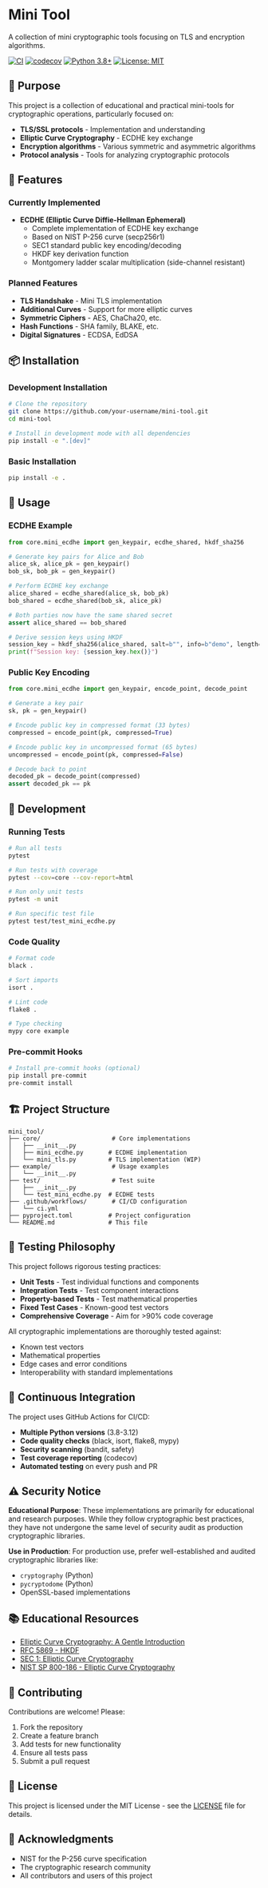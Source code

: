 # Mini Tool

A collection of mini cryptographic tools focusing on TLS and encryption algorithms.

[![CI](https://github.com/your-username/mini-tool/workflows/CI/badge.svg)](https://github.com/your-username/mini-tool/actions)
[![codecov](https://codecov.io/gh/your-username/mini-tool/branch/main/graph/badge.svg)](https://codecov.io/gh/your-username/mini-tool)
[![Python 3.8+](https://img.shields.io/badge/python-3.8+-blue.svg)](https://www.python.org/downloads/)
[![License: MIT](https://img.shields.io/badge/License-MIT-yellow.svg)](https://opensource.org/licenses/MIT)

## 🎯 Purpose

This project is a collection of educational and practical mini-tools for cryptographic operations, particularly focused on:

- **TLS/SSL protocols** - Implementation and understanding
- **Elliptic Curve Cryptography** - ECDHE key exchange
- **Encryption algorithms** - Various symmetric and asymmetric algorithms
- **Protocol analysis** - Tools for analyzing cryptographic protocols

## 🚀 Features

### Currently Implemented

- **ECDHE (Elliptic Curve Diffie-Hellman Ephemeral)**
  - Complete implementation of ECDHE key exchange
  - Based on NIST P-256 curve (secp256r1)
  - SEC1 standard public key encoding/decoding
  - HKDF key derivation function
  - Montgomery ladder scalar multiplication (side-channel resistant)

### Planned Features

- **TLS Handshake** - Mini TLS implementation
- **Additional Curves** - Support for more elliptic curves
- **Symmetric Ciphers** - AES, ChaCha20, etc.
- **Hash Functions** - SHA family, BLAKE, etc.
- **Digital Signatures** - ECDSA, EdDSA

## 📦 Installation

### Development Installation

```bash
# Clone the repository
git clone https://github.com/your-username/mini-tool.git
cd mini-tool

# Install in development mode with all dependencies
pip install -e ".[dev]"
```

### Basic Installation

```bash
pip install -e .
```

## 🧪 Usage

### ECDHE Example

```python
from core.mini_ecdhe import gen_keypair, ecdhe_shared, hkdf_sha256

# Generate key pairs for Alice and Bob
alice_sk, alice_pk = gen_keypair()
bob_sk, bob_pk = gen_keypair()

# Perform ECDHE key exchange
alice_shared = ecdhe_shared(alice_sk, bob_pk)
bob_shared = ecdhe_shared(bob_sk, alice_pk)

# Both parties now have the same shared secret
assert alice_shared == bob_shared

# Derive session keys using HKDF
session_key = hkdf_sha256(alice_shared, salt=b"", info=b"demo", length=32)
print(f"Session key: {session_key.hex()}")
```

### Public Key Encoding

```python
from core.mini_ecdhe import gen_keypair, encode_point, decode_point

# Generate a key pair
sk, pk = gen_keypair()

# Encode public key in compressed format (33 bytes)
compressed = encode_point(pk, compressed=True)

# Encode public key in uncompressed format (65 bytes)
uncompressed = encode_point(pk, compressed=False)

# Decode back to point
decoded_pk = decode_point(compressed)
assert decoded_pk == pk
```

## 🔧 Development

### Running Tests

```bash
# Run all tests
pytest

# Run tests with coverage
pytest --cov=core --cov-report=html

# Run only unit tests
pytest -m unit

# Run specific test file
pytest test/test_mini_ecdhe.py
```

### Code Quality

```bash
# Format code
black .

# Sort imports
isort .

# Lint code
flake8 .

# Type checking
mypy core example
```

### Pre-commit Hooks

```bash
# Install pre-commit hooks (optional)
pip install pre-commit
pre-commit install
```

## 🏗️ Project Structure

```
mini_tool/
├── core/                    # Core implementations
│   ├── __init__.py
│   ├── mini_ecdhe.py       # ECDHE implementation
│   └── mini_tls.py         # TLS implementation (WIP)
├── example/                 # Usage examples
│   └── __init__.py
├── test/                    # Test suite
│   ├── __init__.py
│   └── test_mini_ecdhe.py  # ECDHE tests
├── .github/workflows/       # CI/CD configuration
│   └── ci.yml
├── pyproject.toml          # Project configuration
└── README.md               # This file
```

## 🧪 Testing Philosophy

This project follows rigorous testing practices:

- **Unit Tests** - Test individual functions and components
- **Integration Tests** - Test component interactions
- **Property-based Tests** - Test mathematical properties
- **Fixed Test Cases** - Known-good test vectors
- **Comprehensive Coverage** - Aim for >90% code coverage

All cryptographic implementations are thoroughly tested against:
- Known test vectors
- Mathematical properties
- Edge cases and error conditions
- Interoperability with standard implementations

## 🚦 Continuous Integration

The project uses GitHub Actions for CI/CD:

- **Multiple Python versions** (3.8-3.12)
- **Code quality checks** (black, isort, flake8, mypy)
- **Security scanning** (bandit, safety)
- **Test coverage reporting** (codecov)
- **Automated testing** on every push and PR

## ⚠️ Security Notice

**Educational Purpose**: These implementations are primarily for educational and research purposes. While they follow cryptographic best practices, they have not undergone the same level of security audit as production cryptographic libraries.

**Use in Production**: For production use, prefer well-established and audited cryptographic libraries like:
- `cryptography` (Python)
- `pycryptodome` (Python)
- OpenSSL-based implementations

## 📚 Educational Resources

- [Elliptic Curve Cryptography: A Gentle Introduction](https://andrea.corbellini.name/2015/05/17/elliptic-curve-cryptography-a-gentle-introduction/)
- [RFC 5869 - HKDF](https://tools.ietf.org/html/rfc5869)
- [SEC 1: Elliptic Curve Cryptography](https://www.secg.org/sec1-v2.pdf)
- [NIST SP 800-186 - Elliptic Curve Cryptography](https://nvlpubs.nist.gov/nistpubs/SpecialPublications/NIST.SP.800-186.pdf)

## 🤝 Contributing

Contributions are welcome! Please:

1. Fork the repository
2. Create a feature branch
3. Add tests for new functionality
4. Ensure all tests pass
5. Submit a pull request

## 📄 License

This project is licensed under the MIT License - see the [LICENSE](LICENSE) file for details.

## 🙏 Acknowledgments

- NIST for the P-256 curve specification
- The cryptographic research community
- All contributors and users of this project
